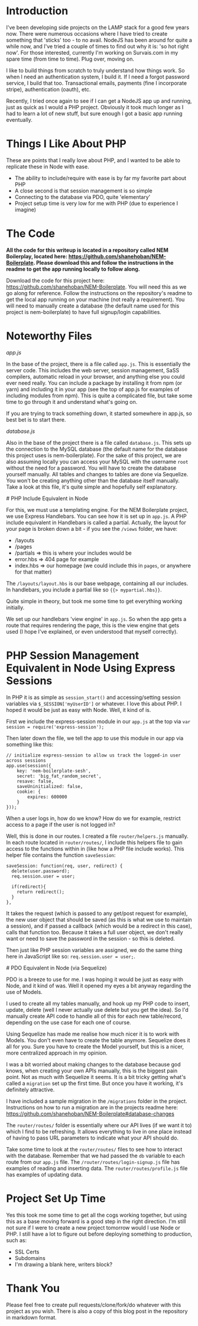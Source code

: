# Introduction

I've been developing side projects on the LAMP stack for a good few years now. There were numerous occasions where I have tried to create something that 'sticks' too - to no avail. NodeJS has been around for quite a while now, and I've tried a couple of times to find out why it is: 'so hot right now'. For those interested, currently I'm working on Survais.com in my spare time (from time to time). Plug over, moving on.

I like to build things from scratch to truly understand how things work. So when I need an authentication system, I build it. If I need a forgot password service, I build that too. Transactional emails, payments (fine I incorporate stripe), authentication (oauth), etc.

Recently, I tried once again to see if I can get a NodeJS app up and running, just as quick as I would a PHP project. Obviously it took much longer as I had to learn a lot of new stuff, but sure enough I got a basic app running eventually.

# Things I Like About PHP

These are points that I really love about PHP, and I wanted to be able to replicate these in Node with ease.

* The ability to include/require with ease is by far my favorite part about PHP
* A close second is that session management is so simple
* Connecting to the database via PDO, quite 'elementary'
* Project setup time is very low for me with PHP (due to experience I imagine)

# The Code

**All the code for this writeup is located in a repository called NEM Boilerplay, located here: https://github.com/shanehoban/NEM-Boilerplate. Please download this and follow the instructions in the readme to get the app running locally to follow along.**

Download the code for this project here: https://github.com/shanehoban/NEM-Boilerplate. You will need this as we go along for reference. Follow the instructions on the repository's readme to get the local app running on your machine (not really a requirement). You will need to manually create a database (the default name used for this project is nem-boilerplate) to have full signup/login capabilities.

# Noteworthy Files

*app.js*

In the base of the project, there is a file called `app.js`. This is essentially the server code. This includes the web server, session management, SaSS compilers, automatic reload in your browser, and anything else you could ever need really. You can include a package by installing it from npm (or yarn) and including it in your app (see the top of app.js for examples of including modules from npm). This is quite a complicated file, but take some time to go through it and understand what's going on.

If you are trying to track something down, it started somewhere in app.js, so best bet is to start there.

*database.js*

Also in the base of the project there is a file called `database.js`. This sets up the connection to the MySQL database (the default name for the database this project uses is nem-boilerplate). For the sake of this project, we are also assuming locally you can access your MySQL with the username `root` without the need for a password. You will have to create the database yourself manually. All tables and changes to tables are done via Sequelize. You won't be creating anything other than the database itself manually. Take a look at this file, it's quite simple and hopefully self explanatory.

# PHP Include Equivalent in Node

For this, we must use a templating engine. For the NEM Boilerplate project, we use Express Handlebars. You can see how it is set up in `app.js`. A PHP include equivalent in Handlebars is called a partial. Actually, the layout for your page is broken down a bit - if you see the `/views` folder, we have:
  - /layouts
  - /pages
  - /partials => this is where your includes would be
  - error.hbs => 404 page for example
  - index.hbs => our homepage (we could include this in `pages`, or anywhere for that matter)

The `/layouts/layout.hbs` is our base webpage, containing all our includes. In handlebars, you include a partial like so `{{> mypartial.hbs}}`.

Quite simple in theory, but took me some time to get everything working initially.

We set up our handlebars 'view engine' in `app.js`. So when the app gets a route that requires rendering the page, this is the view engine that gets used (I hope I've explained, or even understood that myself correctly).

# PHP Session Management Equivalent in Node Using Express Sessions

In PHP it is as simple as `session_start()` and accessing/setting session variables via `$_SESSION['myUserID']` or whatever. I love this about PHP. I hoped it would be just as easy with Node. Well, it kind of is.

First we include the express-session module in our `app.js` at the top via `var session = require('express-session');`

Then later down the file, we tell the app to use this module in our app via something like this:

    // initialize express-session to allow us track the logged-in user across sessions
    app.use(session({
        key: 'nem-boilerplate-sesh',
        secret: 'big_fat_random_secret',
        resave: false,
        saveUninitialized: false,
        cookie: {
            expires: 600000
        }
    }));

When a user logs in, how do we know? How do we for example, restrict access to a page if the user is not logged in?

Well, this is done in our routes. I created a file `router/helpers.js` manually. In each route located in `router/routes/`, I include this helpers file to gain access to the functions within in (like how a PHP file include works). This helper file contains the function `saveSession`:

    saveSession: function(req, user, redirect) {
      delete(user.password);
      req.session.user = user;

      if(redirect){
        return redirect();
      }
    },

It takes the request (which is passed to any get/post request for example), the new user object that should be saved (as this is what we use to maintain a session), and if passed a callback (which would be a redirect in this case), calls that function too. Because it takes a full user object, we don't really want or need to save the password in the session - so this is deleted.

Then just like PHP session variables are assigned, we do the same thing here in JavaScript like so: `req.session.user = user;`.

# PDO Equivalent in Node (via Sequelize)

PDO is a breeze to use for me. I was hoping it would be just as easy with Node, and it kind of was. Well it opened my eyes a bit anyway regarding the use of Models.

I used to create all my tables manually, and hook up my PHP code to insert, update, delete (well I never actually use delete but you get the idea). So I'd manually create API code to handle all of this for each new table/record, depending on the use case for each one of course.

Using Sequelize has made me realise how much nicer it is to work with Models. You don't even have to create the table anymore. Sequelize does it all for you. Sure you have to create the Model yourself, but this is a nicer, more centralized approach in my opinion.

I was a bit worried about making changes to the database because god knows, when creating your own APIs manually, this is the biggest pain point. Not as much with Sequelize it seems. It is a bit tricky getting what's called a `migration` set up the first time. But once you have it working, it's definitely attractive.

I have included a sample migration in the `/migrations` folder in the project. Instructions on how to run a migration are in the projects readme here: https://github.com/shanehoban/NEM-Boilerplate#database-changes

The `router/routes/` folder is essentially where our API lives (if we want it to) which I find to be refreshing. It allows everything to live in one place instead of having to pass URL parameters to indicate what your API should do.

Take some time to look at the `router/routes/` files to see how to interact with the database. Remember that we had passed the `db` variable to each route from our `app.js` file. The `/router/routes/login-signup.js` file has examples of reading and inserting data. The `router/routes/profile.js` file has examples of updating data.

# Project Set Up Time

Yes this took me some time to get all the cogs working together, but using this as a base moving forward is a good step in the right direction. I'm still not sure if I were to create a new project tomorrow would I use Node or PHP. I still have a lot to figure out before deploying something to production, such as:

  - SSL Certs
  - Subdomains
  - I'm drawing a blank here, writers block?

# Thank You

Please feel free to create pull requests/clone/fork/do whatever with this project as you wish. There is also a copy of this blog post in the repository in markdown format.
